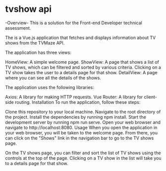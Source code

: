 # tvshow api

-Overview-
This is a solution for the Front-end Developer technical assessment.

The is a Vue.js application that fetches and displays information about TV shows from the TVMaze API.

The application has three views:

HomeView: A simple welcome page.
ShowView: A page that shows a list of TV shows, which can be filtered and sorted by various criteria. Clicking on a TV show takes the user to a details page for that show.
DetailView: A page where you can see all the details of the shows.

The application uses the following libraries:

Axios: A library for making HTTP requests.
Vue Router: A library for client-side routing.
Installation
To run the application, follow these steps:

Clone this repository to your local machine.
Navigate to the root directory of the project.
Install the dependencies by running npm install.
Start the development server by running npm run serve.
Open your web browser and navigate to http://localhost:8080.
Usage
When you open the application in your web browser, you will be taken to the welcome page. From there, you can click on the "Shows" link in the navigation bar to go to the TV shows page.

On the TV shows page, you can filter and sort the list of TV shows using the controls at the top of the page. Clicking on a TV show in the list will take you to a details page for that show.
